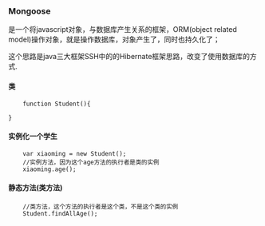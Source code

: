 ### Mongoose
是一个将javascript对象，与数据库产生关系的框架，ORM(object related model)操作对象，就是操作数据库，对象产生了，同时也持久化了；

这个思路是java三大框架SSH中的的Hibernate框架思路，改变了使用数据库的方式.

#### 类
```
	function Student(){

}
```
#### 实例化一个学生
```
	var xiaoming = new Student();
	//实例方法，因为这个age方法的执行者是类的实例
	xiaoming.age();
```
#### 静态方法(类方法)
```
	//类方法，这个方法的执行者是这个类，不是这个类的实例
	Student.findAllAge();
```